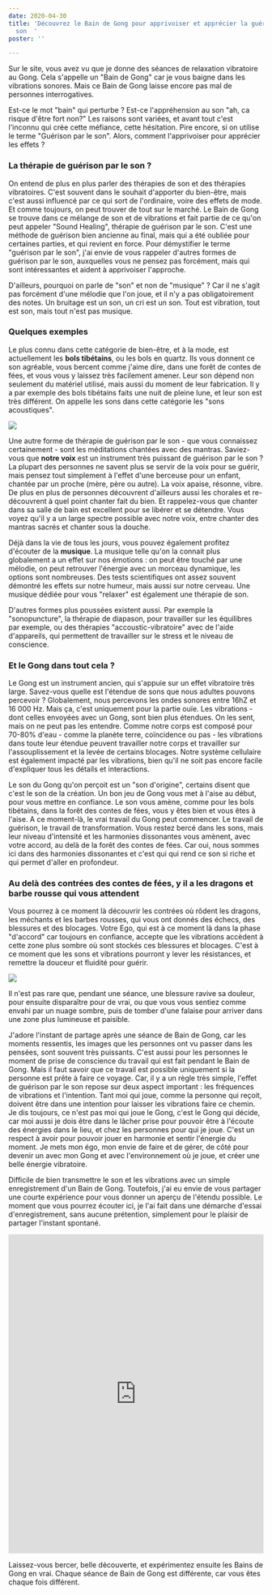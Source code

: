 ```yaml
---
date: 2020-04-30
title: 'Découvrez le Bain de Gong pour apprivoiser et apprécier la guérison par le
  son  '
poster: ''

---
```

Sur le site, vous avez vu que je donne des séances de relaxation vibratoire au Gong. Cela s'appelle un "Bain de Gong" car je vous baigne dans les vibrations sonores. Mais ce Bain de Gong laisse encore pas mal de personnes interrogatives.

Est-ce le mot "bain" qui perturbe ? Est-ce l'appréhension au son "ah, ca risque d'être fort non?" Les raisons sont variées, et avant tout c'est l'inconnu qui crée cette méfiance, cette hésitation. Pire encore, si on utilise le terme "Guérison par le son". Alors, comment l'apprivoiser pour apprécier les effets ?

### La thérapie de guérison par le son ?

On entend de plus en plus parler des thérapies de son et des thérapies vibratoires. C'est souvent dans le souhait d'apporter du bien-être, mais c'est aussi influencé par ce qui sort de l'ordinaire, voire des effets de mode. Et comme toujours, on peut trouver de tout sur le marché. Le Bain de Gong se trouve dans ce mélange de son et de vibrations et fait partie de ce qu'on peut appeler "Sound Healing", thérapie de guérison par le son. C'est une méthode de guérison bien ancienne au final, mais qui a été oubliée pour certaines parties, et qui revient en force. Pour démystifier le terme "guérison par le son", j'ai envie de vous rappeler d'autres formes de guérison par le son, auxquelles vous ne pensez pas forcément, mais qui sont intéressantes et aident à apprivoiser l'approche.

D'ailleurs, pourquoi on parle de "son" et non de "musique" ? Car il ne s'agit pas forcément d'une mélodie que l'on joue, et il n'y a pas obligatoirement des notes. Un bruitage est un son, un cri est un son. Tout est vibration, tout est son, mais tout n'est pas musique.

### Quelques exemples

Le plus connu dans cette catégorie de bien-être, et à la mode, est actuellement les **bols tibétains**, ou les bols en quartz. Ils vous donnent ce son agréable, vous bercent comme j'aime dire, dans une forêt de contes de fées, et vous vous y laissez très facilement amener. Leur son dépend non seulement du matériel utilisé, mais aussi du moment de leur fabrication. Il y a par exemple des bols tibétains faits une nuit de pleine lune, et leur son est très différent. On appelle les sons dans cette catégorie les "sons acoustiques".

![](/images/Canva_Fairy_forest.jpg)

Une autre forme de thérapie de guérison par le son - que vous connaissez certainement - sont les méditations chantées avec des mantras. Saviez-vous que **notre voix** est un instrument très puissant de guérison par le son ? La plupart des personnes ne savent plus se servir de la voix pour se guérir, mais pensez tout simplement à l'effet d'une berceuse pour un enfant, chantée par un proche (mère, père ou autre). La voix apaise, résonne, vibre. De plus en plus de personnes découvrent d'ailleurs aussi les chorales et re-découvrent à quel point chanter fait du bien. Et rappelez-vous que chanter dans sa salle de bain est excellent pour se libérer et se détendre. Vous voyez qu'il y a un large spectre possible avec notre voix, entre chanter des mantras sacrés et chanter sous la douche.

Déjà dans la vie de tous les jours, vous pouvez également profitez d'écouter de la **musique**. La musique telle qu'on la connait plus globalement a un effet sur nos émotions : on peut être touché par une mélodie, on peut retrouver l'énergie avec un morceau dynamique, les options sont nombreuses. Des tests scientifiques ont assez souvent démontré les effets sur notre humeur, mais aussi sur notre cerveau. Une musique dédiée pour vous "relaxer" est également une thérapie de son.

D'autres formes plus poussées existent aussi. Par exemple la "sonopuncture", la thérapie de diapason, pour travailler sur les équilibres par exemple, ou des thérapies "accoustic-vibratoire" avec de l'aide d'appareils, qui permettent de travailler sur le stress et le niveau de conscience.

### Et le Gong dans tout cela ?

Le Gong est un instrument ancien, qui s'appuie sur un effet vibratoire très large. Savez-vous quelle est l'étendue de sons que nous adultes pouvons percevoir ? Globalement, nous percevons les ondes sonores entre 16hZ et 16 000 Hz. Mais ça, c'est uniquement pour la partie ouïe. Les vibrations - dont celles envoyées avec un Gong, sont bien plus étendues. On les sent, mais on ne peut pas les entendre.  Comme notre corps est composé pour 70-80% d'eau - comme la planète terre, coïncidence ou pas - les vibrations dans toute leur étendue peuvent travailler notre corps et travailler sur l'assouplissement et la levée de certains blocages. Notre système cellulaire est également impacté par les vibrations, bien qu'il ne soit pas encore facile d'expliquer tous les détails et interactions.

Le son du Gong qu'on perçoit est un "son d'origine", certains disent que c'est le son de la création. Un bon jeu de Gong vous met à l'aise au début, pour vous mettre en confiance. Le son vous amène, comme pour les bols tibétains, dans la forêt des contes de fées, vous y êtes bien et vous êtes à l'aise. A ce moment-là, le vrai travail du Gong peut commencer. Le travail de guérison, le travail de transformation. Vous restez bercé dans les sons, mais leur niveau d'intensité et les harmonies dissonantes vous amènent, avec votre accord, au delà de la forêt des contes de fées. Car oui, nous sommes ici dans des harmonies dissonantes et c'est qui qui rend ce son si riche et qui permet d'aller en profondeur. 

### Au delà des contrées des contes de fées, y il a les dragons et barbe rousse qui vous attendent

Vous pourrez à ce moment là découvrir les contrées où rôdent les dragons, les méchants et les barbes rousses, qui vous ont donnés des échecs, des blessures et des blocages. Votre Ego, qui est à ce moment là dans la phase "d'accord" car toujours en confiance, accepte que les vibrations accèdent à cette zone plus sombre où sont stockés ces blessures et blocages. C'est à ce moment que les sons et vibrations pourront y lever les résistances, et remettre la douceur et fluidité pour guérir.

![](/images/Canva_Mountain_During_Cloudy_Sky.jpg)

Il n'est pas rare que, pendant une séance, une blessure ravive sa douleur, pour ensuite disparaître pour de vrai, ou que vous vous sentiez comme envahi par un nuage sombre, puis de tomber d'une falaise pour arriver dans une zone plus lumineuse et paisible.

J'adore l'instant de partage après une séance de Bain de Gong, car les moments ressentis, les images que les personnes ont vu passer dans les pensées, sont souvent très puissants. C'est aussi pour les personnes le moment de prise de conscience du travail qui est fait pendant le Bain de Gong. Mais il faut savoir que ce travail est possible uniquement si la personne est prête à faire ce voyage. Car, il y a un règle très simple, l'effet de guérison par le son repose sur deux aspect important : les fréquences de vibrations et l'intention. Tant moi qui joue, comme la personne qui reçoit, doivent être dans une intention pour laisser les vibrations faire ce chemin. Je dis toujours, ce n'est pas moi qui joue le Gong, c'est le Gong qui décide, car moi aussi je dois être dans le lâcher prise pour pouvoir être à l'écoute des énergies dans le lieu, et chez les personnes pour qui je joue. C'est un respect à avoir pour pouvoir jouer en harmonie et sentir l'énergie du moment. Je mets mon égo, mon envie de faire et de gérer, de côté pour devenir un avec mon Gong et avec l'environnement où je joue, et créer une belle énergie vibratoire.

Difficile de bien transmettre  le son et les vibrations avec un simple enregistrement d'un Bain de Gong. Toutefois, j'ai eu envie de vous partager une courte expérience pour vous donner un aperçu de l'étendu possible. Le moment que vous pourrez écouter ici, je l'ai fait dans une démarche d'essai d'enregistrement, sans aucune prétention, simplement pour le plaisir de partager l'instant spontané.

<iframe width="1120" height="630" style="max-width: 100%" src="https://www.youtube.com/embed/lcABQNErvXc" frameborder="0" allow="accelerometer; autoplay; encrypted-media; gyroscope; picture-in-picture" allowfullscreen></iframe>

Laissez-vous bercer, belle découverte, et expérimentez ensuite les Bains de Gong en vrai. Chaque séance de Bain de Gong est différente, car vous êtes chaque fois différent.